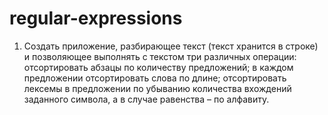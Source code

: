 # regular-expressions
1. Cоздать приложение, разбирающее текст (текст хранится в строке) и позволяющее выполнять с текстом три различных операции: 
отсортировать абзацы по количеству предложений; в каждом предложении отсортировать слова по длине;
 отсортировать лексемы в предложении по убыванию количества вхождений заданного символа, а в случае равенства – по алфавиту.
